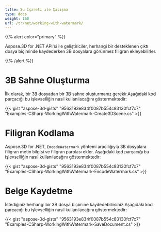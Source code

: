 ```yaml
---
title: Su İşareti ile Çalışma
type: docs
weight: 160
url: /tr/net/working-with-watermark/
---
```


{{% alert color="primary" %}}

Aspose.3D for .NET API'si ile geliştiriciler, herhangi bir desteklenen çıktı dosya biçiminde kaydederken 3B dosyalara görünmez filigran ekleyebilirler.

{{% /alert %}}
# **3B Sahne Oluşturma**
İlk olarak, bir 3B dosyadan bir 3B sahne oluşturmanız gerekir.Aşağıdaki kod parçacığı bu işlevselliğin nasıl kullanılacağını göstermektedir:

{{< gist "aspose-3d-gists" "9563193e834f0087b554c83130fcf7c7" "Examples-CSharp-WorkingWithWatermark-Create3DScene.cs" >}}

# **Filigran Kodlama**
Aspose.3D for .NET, ``EncodeWatermark`` yöntemi aracılığıyla 3B dosyalara filigran metin bilgisi ve filigran parolası ekler. Aşağıdaki kod parçacığı bu işlevselliğin nasıl kullanılacağını göstermektedir:

{{< gist "aspose-3d-gists" "9563193e834f0087b554c83130fcf7c7" "Examples-CSharp-WorkingWithWatermark-EncodeWatermark.cs" >}}

# **Belge Kaydetme**
İstediğiniz herhangi bir 3B dosya biçimine kaydedebilirsiniz.Aşağıdaki kod parçacığı bu işlevselliğin nasıl kullanılacağını göstermektedir:

{{< gist "aspose-3d-gists" "9563193e834f0087b554c83130fcf7c7" "Examples-CSharp-WorkingWithWatermark-SaveDocument.cs" >}}
